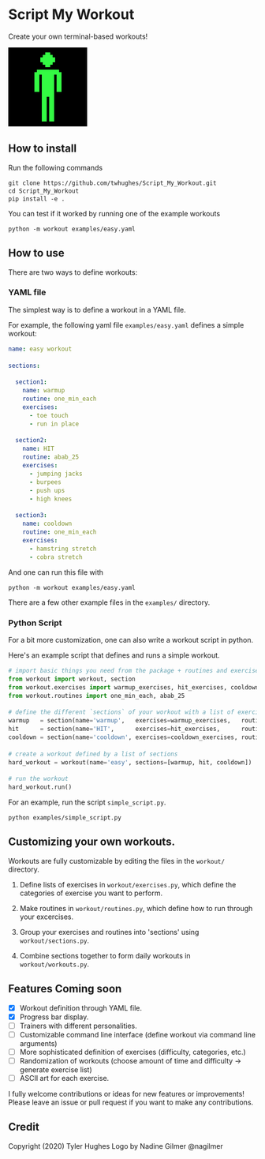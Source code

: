 # Script My Workout

Create your own terminal-based workouts!

![](img/jumping-jack-160.gif)

## How to install

Run the following commands

    git clone https://github.com/twhughes/Script_My_Workout.git
    cd Script_My_Workout
    pip install -e .

You can test if it worked by running one of the example workouts

    python -m workout examples/easy.yaml

## How to use

There are two ways to define workouts:

### YAML file

The simplest way is to define a workout in a YAML file.

For example, the following yaml file `examples/easy.yaml` defines a simple workout:

```yaml
name: easy workout

sections:

  section1:
    name: warmup
    routine: one_min_each
    exercises:
      - toe touch
      - run in place

  section2:
    name: HIT
    routine: abab_25
    exercises:
      - jumping jacks
      - burpees
      - push ups
      - high knees

  section3:
    name: cooldown
    routine: one_min_each
    exercises:
      - hamstring stretch
      - cobra stretch
```

And one can run this file with

    python -m workout examples/easy.yaml

There are a few other example files in the `examples/` directory.


### Python Script

For a bit more customization, one can also write a workout script in python.

Here's an example script that defines and runs a simple workout.

```python
# import basic things you need from the package + routines and exercises
from workout import workout, section
from workout.exercises import warmup_exercises, hit_exercises, cooldown_exercises
from workout.routines import one_min_each, abab_25

# define the different `sections` of your workout with a list of exercises and a routine for running them
warmup   = section(name='warmup',   exercises=warmup_exercises,   routine=one_min_each)
hit      = section(name='HIT',      exercises=hit_exercises,      routine=abab_25)
cooldown = section(name='cooldown', exercises=cooldown_exercises, routine=one_min_each)

# create a workout defined by a list of sections
hard_workout = workout(name='easy', sections=[warmup, hit, cooldown])

# run the workout
hard_workout.run()
```

For an example, run the script `simple_script.py`.

    python examples/simple_script.py

## Customizing your own workouts.

Workouts are fully customizable by editing the files in the `workout/` directory.

1.  Define lists of exercises in `workout/exercises.py`, which define the categories of exercise you want to perform.

2.  Make routines in `workout/routines.py`, which define how to run through your excercises.

3.  Group your exercises and routines into 'sections' using `workout/sections.py`.

4.  Combine sections together to form daily workouts in `workout/workouts.py`.

## Features Coming soon

- [x] Workout definition through YAML file.
- [x] Progress bar display.
- [ ] Trainers with different personalities.
- [ ] Customizable command line interface (define workout via command line arguments)
- [ ] More sophisticated definition of exercises (difficulty, categories, etc.)
- [ ] Randomization of workouts (choose amount of time and difficulty -> generate exercise list)
- [ ] ASCII art for each exercise.

I fully welcome contributions or ideas for new features or improvements!  Please leave an issue or pull request if you want to make any contributions.

## Credit

Copyright (2020) Tyler Hughes
Logo by Nadine Gilmer @nagilmer


